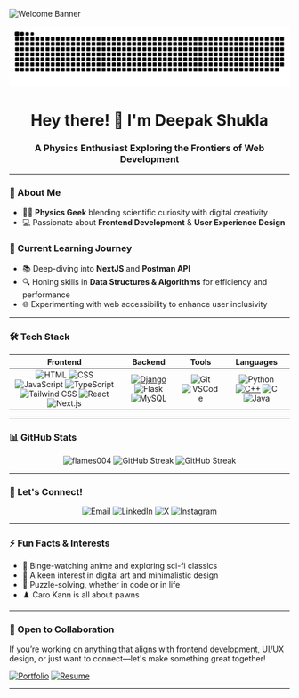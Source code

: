 ![Welcome Banner](https://trisya.com/myimg/child/Website%20Design.gif)

<picture>
  <source
    media="(prefers-color-scheme: dark)"
    srcset="https://raw.githubusercontent.com/platane/snk/output/github-contribution-grid-snake-dark.svg"
  />
  <source
    media="(prefers-color-scheme: light)"
    srcset="https://raw.githubusercontent.com/platane/snk/output/github-contribution-grid-snake.svg"
  />
  <img
    alt="github contribution grid snake animation"
    src="https://raw.githubusercontent.com/platane/snk/output/github-contribution-grid-snake.svg"
  />
</picture>
<h1 align="center">Hey there! 👋 I'm Deepak Shukla</h1>
<h3 align="center">A Physics Enthusiast Exploring the Frontiers of Web Development</h3>

---

### 🚀 About Me
- 🧑‍🔬 **Physics Geek** blending scientific curiosity with digital creativity
- 💻 Passionate about **Frontend Development** & **User Experience Design**

### 🌱 Current Learning Journey
- 📚 Deep-diving into **NextJS** and **Postman API**
- 🔍 Honing skills in **Data Structures & Algorithms** for efficiency and performance
- 🌐 Experimenting with web accessibility to enhance user inclusivity

---

### 🛠️ Tech Stack
| **Frontend** | **Backend** | **Tools** | **Languages** |
|:------------:|:-----------:|:---------:|:-------------:|
| ![HTML](https://img.icons8.com/color/48/html-5.png) ![CSS](https://img.icons8.com/color/48/css3.png) ![JavaScript](https://img.icons8.com/color/48/javascript.png) ![TypeScript](https://img.icons8.com/color/48/typescript.png) ![Tailwind CSS](https://img.icons8.com/color/48/tailwind_css.png) ![React](https://img.icons8.com/ios-filled/50/react-native.png) ![Next.js](https://img.icons8.com/fluency/48/nextjs.png) | <a href="https://www.djangoproject.com/" target="_blank"><img src="https://static.djangoproject.com/img/logos/django-logo-positive.svg" alt="Django" width="40" height="40" /></a> <img src="https://img.icons8.com/ios-filled/50/flask.png" alt="Flask" width="40" height="40" /> <img src="https://img.icons8.com/color/48/mysql-logo.png" alt="MySQL" /> | ![Git](https://img.icons8.com/color/48/git.png) ![VSCode](https://img.icons8.com/color/48/visual-studio-code-2019.png) | ![Python](https://img.icons8.com/color/48/python.png) <a href="https://isocpp.org/" target="_blank"><img src="https://upload.wikimedia.org/wikipedia/commons/1/18/ISO_C%2B%2B_Logo.svg" alt="C++" width="40" height="40" /></a> ![C](https://img.icons8.com/color/48/c-programming.png) ![Java](https://img.icons8.com/color/48/java-coffee-cup-logo.png) |

---

### 📊 GitHub Stats
<p align="center">
  <img src="https://github-readme-stats.vercel.app/api/top-langs?username=flames004&show_icons=true&locale=en&layout=compact" alt="flames004" width="40%" />
  <img src="https://github-readme-stats.vercel.app/api?username=flames004&show_icons=true&locale=en" alt="GitHub Streak" width="48%" />
  <img src="https://github-readme-streak-stats.herokuapp.com/?user=flames004&" alt="GitHub Streak" width="48%" />
</p>

---

### 💬 Let's Connect!
<p align="center">
  <a href="mailto:deepakshukla2442@gmail.com"><img src="https://img.icons8.com/fluency/48/email.png" alt="Email" /></a>
  <a href="https://www.linkedin.com/in/deepak004/"><img src="https://img.icons8.com/fluency/48/linkedin-circled.png" alt="LinkedIn" /></a>
  <a href="https://x.com/DeepakS00004"><img src="https://img.icons8.com/fluency/48/twitter-circled.png" alt="X" /></a>
  <a href="https://www.instagram.com/flames.of.wisdom_04/"><img src="https://img.icons8.com/fluency/48/instagram-new.png" alt="Instagram" /></a>
</p>

---

### ⚡ Fun Facts & Interests
- 🎥 Binge-watching anime and exploring sci-fi classics
- 🎨 A keen interest in digital art and minimalistic design  
- 🧩 Puzzle-solving, whether in code or in life  
- ♟️ Caro Kann is all about pawns

---

### 🤝 Open to Collaboration
If you’re working on anything that aligns with frontend development, UI/UX design, or just want to connect—let's make something great together!

[![Portfolio](https://img.shields.io/badge/Portfolio-Check_It_Out-orange?style=for-the-badge&logo=appveyor)](#)
[![Resume](https://img.shields.io/badge/Resume-View_or_Download-blue?style=for-the-badge&logo=appveyor)](#)

---
